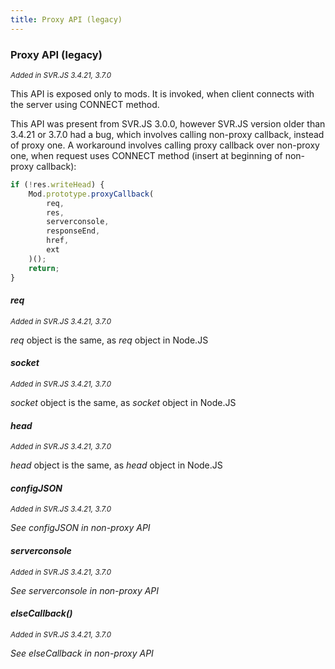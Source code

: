 ```yaml
---
title: Proxy API (legacy)
---
```


### Proxy API (legacy)

<small>_Added in SVR.JS 3.4.21, 3.7.0_</small>

This API is exposed only to mods. It is invoked, when client connects with the server using CONNECT method.

This API was present from SVR.JS 3.0.0, however SVR.JS version older than 3.4.21 or 3.7.0 had a bug, which involves calling non-proxy callback, instead of proxy one. A workaround involves calling proxy callback over non-proxy one, when request uses CONNECT method (insert at beginning of non-proxy callback):

```js
if (!res.writeHead) {
	Mod.prototype.proxyCallback(
		req,
		res,
		serverconsole,
		responseEnd,
		href,
		ext
	)();
	return;
}
```

#### _req_

<small>_Added in SVR.JS 3.4.21, 3.7.0_</small>

_req_ object is the same, as _req_ object in Node.JS

#### _socket_

<small>_Added in SVR.JS 3.4.21, 3.7.0_</small>

_socket_ object is the same, as _socket_ object in Node.JS

#### _head_

<small>_Added in SVR.JS 3.4.21, 3.7.0_</small>

_head_ object is the same, as _head_ object in Node.JS

#### _configJSON_

<small>_Added in SVR.JS 3.4.21, 3.7.0_</small>

_See configJSON in non-proxy API_

#### _serverconsole_

<small>_Added in SVR.JS 3.4.21, 3.7.0_</small>

_See serverconsole in non-proxy API_

#### _elseCallback()_

<small>_Added in SVR.JS 3.4.21, 3.7.0_</small>

_See elseCallback in non-proxy API_
